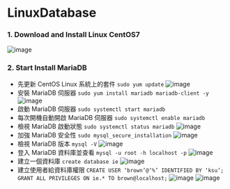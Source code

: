 # LinuxDatabase
### 1. Download and Install Linux CentOS7
![image](https://user-images.githubusercontent.com/33440699/223036052-052e97ec-2da8-443f-98f3-3652ed7d527d.png)
### 2. Start Install MariaDB
* 先更新 CentOS Linux 系統上的套件 ```sudo yum update```
![image](https://user-images.githubusercontent.com/33440699/223045686-535e49da-2354-467c-bd1f-3087fbed3394.png)
* 安裝 MariaDB 伺服器 ```sudo yum install mariadb mariadb-client -y```
![image](https://user-images.githubusercontent.com/33440699/223168377-5df69c3f-17a3-465c-830c-2fa84243bb03.png)
* 啟動 MariaDB 伺服器 ```sudo systemctl start mariadb```
* 每次開機自動開啟 MariaDB 伺服器 ```sudo systemctl enable mariadb```
* 檢視 MariaDB 啟動狀態 ```sudo systemctl status mariadb```
![image](https://user-images.githubusercontent.com/33440699/223168868-98752f04-e249-4b27-aa8d-1b5aadfe5141.png)
* 加強 MariaDB 安全性 ```sudo mysql_secure_installation```
![image](https://user-images.githubusercontent.com/33440699/223169930-43edd1e1-ef58-4ce3-8ab4-982357aa5cf8.png)
* 檢視 MariaDB 版本 ```mysql -V```
![image](https://user-images.githubusercontent.com/33440699/223170169-e98efb1c-84f6-492d-a801-6fed18252a1c.png)
* 登入 MariaDB 資料庫並查看 ```mysql -u root -h localhost -p```
![image](https://user-images.githubusercontent.com/33440699/223170522-f404c2b3-500d-4edb-abbe-2fc222e0d876.png)
* 建立一個資料庫 ```create database ie```
![image](https://user-images.githubusercontent.com/33440699/223171183-f4e5d02a-5dee-4e50-b886-a29d4b5e8629.png)
* 建立使用者給資料庫權限 ```CREATE USER ‘brown’@‘%’ IDENTIFIED BY ‘ksu’;```  ```GRANT ALL PRIVILEGES ON ie.* TO brown@localhost;```
![image](https://user-images.githubusercontent.com/33440699/223172101-09cfe34a-cd34-4d25-bc7a-5eb1739e4d0a.png)
![image](https://user-images.githubusercontent.com/33440699/223172967-ce24ee5b-bbd5-4678-8972-2da5a32a9303.png)
